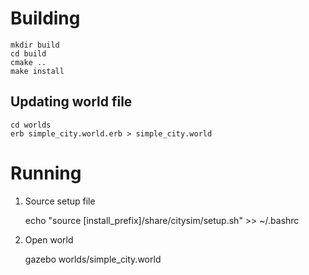 # Building

    mkdir build
    cd build
    cmake ..
    make install

## Updating world file

    cd worlds
    erb simple_city.world.erb > simple_city.world


# Running

1. Source setup file

    echo "source [install_prefix]/share/citysim/setup.sh" >> ~/.bashrc

1. Open world

    gazebo worlds/simple_city.world


